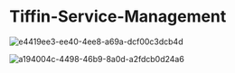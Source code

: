 # Tiffin-Service-Management

![e4419ee3-ee40-4ee8-a69a-dcf00c3dcb4d](https://github.com/user-attachments/assets/c5525023-6b63-49dd-a80b-ca97df6b8cd1)

![a194004c-4498-46b9-8a0d-a2fdcb0d24a6](https://github.com/user-attachments/assets/e42ddb18-e5d3-4ea2-af17-49f0754f9f4e)


